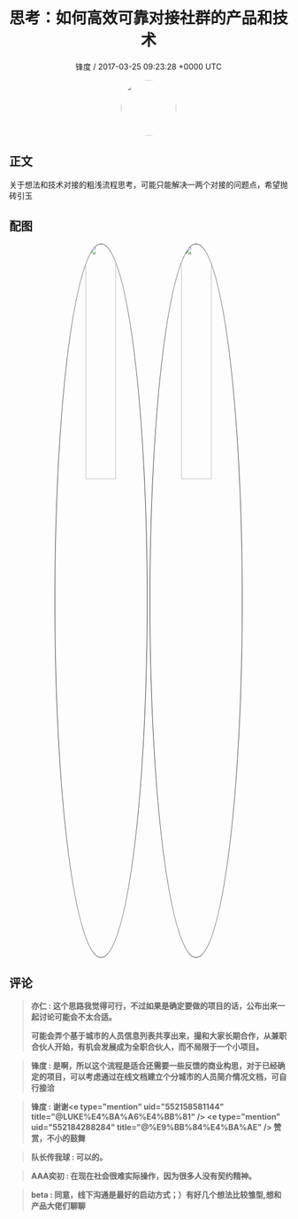 <h1 align="center">思考：如何高效可靠对接社群的产品和技术</h1>
<p align="center">
    <a>锋度 / 2017-03-25 09:23:28 &#43;0000 UTC</a>
</p>

<div align="center">
    <img src="https://images.zsxq.com/FpBm3I9cPVn9OGK9x22S3md6Eahb?e=1590940799&amp;token=kIxbL07-8jAj8w1n4s9zv64FuZZNEATmlU_Vm6zD:Q_L06td0hO1yaIJS9Jsg5kPN0IU=" width="100" height="100" style="border:1px solid;border-radius:50%; color:#ffffff"/>
</div>

## 正文

<div>
关于想法和技术对接的粗浅流程思考，可能只能解决一两个对接的问题点，希望抛砖引玉  
</div>

## 配图
<div class="image" align="center">

<img src="https://images.zsxq.com/FoZINpKDilCtAl-v6w1REgCykFUB?imageMogr2/auto-orient/thumbnail/800x/format/jpg/blur/1x0/quality/75&amp;e=1590940799&amp;token=kIxbL07-8jAj8w1n4s9zv64FuZZNEATmlU_Vm6zD:3qhVyL8PUZorHjLoPV5RbXXbMPw=" width="33%" height="33%" style="border:1px solid;border-radius:50%; color:#3c3f41"/>

<img src="https://images.zsxq.com/Fu1jUMv3Wz36VJakXZPdUzKJJHgH?imageMogr2/auto-orient/thumbnail/800x/format/jpg/blur/1x0/quality/75&amp;e=1590940799&amp;token=kIxbL07-8jAj8w1n4s9zv64FuZZNEATmlU_Vm6zD:ErscIzt0WAQzefoHAjNSG_Y0gS0=" width="33%" height="33%" style="border:1px solid;border-radius:50%; color:#3c3f41"/>

</div>

## 评论

<div align="left">
<div>

<blockquote >
<span> <strong>亦仁 : 这个思路我觉得可行，不过如果是确定要做的项目的话，公布出来一起讨论可能会不太合适。

可能会弄个基于城市的人员信息列表共享出来，撮和大家长期合作，从兼职合伙人开始，有机会发展成为全职合伙人，而不局限于一个小项目。 </strong></span>
</blockquote>

<blockquote >
<span> <strong>锋度 : 是啊，所以这个流程是适合还需要一些反馈的商业构思，对于已经确定的项目，可以考虑通过在线文档建立个分城市的人员简介情况文档，可自行接洽 </strong></span>
</blockquote>

<blockquote >
<span> <strong>锋度 : 谢谢&lt;e type=&#34;mention&#34; uid=&#34;552158581144&#34; title=&#34;@LUKE%E4%BA%A6%E4%BB%81&#34; /&gt; &lt;e type=&#34;mention&#34; uid=&#34;552184288284&#34; title=&#34;@%E9%BB%84%E4%BA%AE&#34; /&gt; 赞赏，不小的鼓舞 </strong></span>
</blockquote>

<blockquote >
<span> <strong>队长传我球 : 可以的。 </strong></span>
</blockquote>

<blockquote >
<span> <strong>AAA奕初 : 在现在社会很难实际操作，因为很多人没有契约精神。 </strong></span>
</blockquote>

<blockquote >
<span> <strong>beta : 同意，线下沟通是最好的启动方式；）有好几个想法比较雏型,想和产品大佬们聊聊 </strong></span>
</blockquote>

</div>
</div>